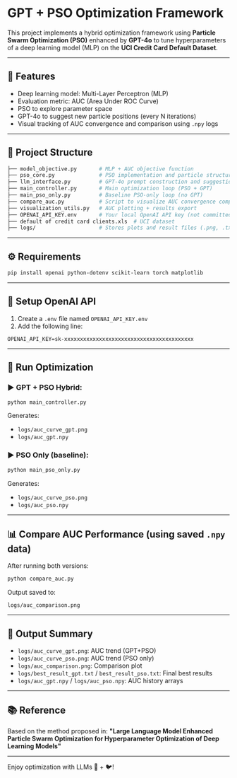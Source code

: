 # GPT + PSO Optimization Framework

This project implements a hybrid optimization framework using **Particle Swarm Optimization (PSO)** enhanced by **GPT-4o** to tune hyperparameters of a deep learning model (MLP) on the **UCI Credit Card Default Dataset**.

---

## 🚀 Features
- Deep learning model: Multi-Layer Perceptron (MLP)
- Evaluation metric: AUC (Area Under ROC Curve)
- PSO to explore parameter space
- GPT-4o to suggest new particle positions (every N iterations)
- Visual tracking of AUC convergence and comparison using `.npy` logs

---

## 📁 Project Structure
```bash
├── model_objective.py       # MLP + AUC objective function
├── pso_core.py              # PSO implementation and particle structure
├── llm_interface.py         # GPT-4o prompt construction and suggestions
├── main_controller.py       # Main optimization loop (PSO + GPT)
├── main_pso_only.py         # Baseline PSO-only loop (no GPT)
├── compare_auc.py           # Script to visualize AUC convergence comparison
├── visualization_utils.py   # AUC plotting + results export
├── OPENAI_API_KEY.env       # Your local OpenAI API key (not committed)
├── default of credit card clients.xls  # UCI dataset
├── logs/                    # Stores plots and result files (.png, .txt, .npy)
```

---

## ⚙️ Requirements
```bash
pip install openai python-dotenv scikit-learn torch matplotlib
```

---

## 🔑 Setup OpenAI API
1. Create a `.env` file named `OPENAI_API_KEY.env`
2. Add the following line:
```
OPENAI_API_KEY=sk-xxxxxxxxxxxxxxxxxxxxxxxxxxxxxxxxxxxxxxxxx
```

---

## 🧪 Run Optimization
### ▶️ GPT + PSO Hybrid:
```bash
python main_controller.py
```
Generates:
- `logs/auc_curve_gpt.png`
- `logs/auc_gpt.npy`

### ▶️ PSO Only (baseline):
```bash
python main_pso_only.py
```
Generates:
- `logs/auc_curve_pso.png`
- `logs/auc_pso.npy`

---

## 📊 Compare AUC Performance (using saved `.npy` data)
After running both versions:
```bash
python compare_auc.py
```
Output saved to:
```
logs/auc_comparison.png
```

---

## 📂 Output Summary
- `logs/auc_curve_gpt.png`: AUC trend (GPT+PSO)
- `logs/auc_curve_pso.png`: AUC trend (PSO only)
- `logs/auc_comparison.png`: Comparison plot
- `logs/best_result_gpt.txt` / `best_result_pso.txt`: Final best results
- `logs/auc_gpt.npy` / `logs/auc_pso.npy`: AUC history arrays

---

## 📚 Reference
Based on the method proposed in:
**"Large Language Model Enhanced Particle Swarm Optimization for Hyperparameter Optimization of Deep Learning Models"**

---

Enjoy optimization with LLMs 🤖 + 🐦!
